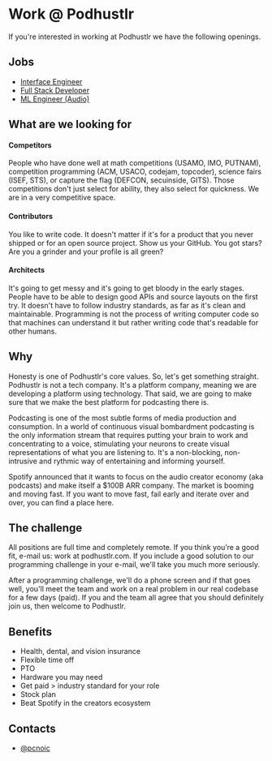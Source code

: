 
# Work @ Podhustlr

If you're interested in working at Podhustlr we have the following openings.

## Jobs

 - [Interface Engineer](open/interface-engineer.md)
 - [Full Stack Developer](open/full-stack-developer.md)
 - [ML Engineer (Audio)](open/ml-engineer.md)


## What are we looking for

#### Competitors

People who have done well at math competitions (USAMO, IMO, PUTNAM), competition programming (ACM, USACO, codejam, topcoder), science fairs (ISEF, STS), or capture the flag (DEFCON, secuinside, GITS). Those competitions don't just select for ability, they also select for quickness. We are in a very competitive space.

#### Contributors

You like to write code. It doesn't matter if it's for a product that you never shipped or for an open source project. Show us your GitHub. You got stars? Are you a grinder and your profile is all green?

#### Architects

It's going to get messy and it's going to get bloody in the early stages. People have to be able to design good APIs and source layouts on the first try. It doesn't have to follow industry standards, as far as it's clean and maintainable. Programming is not the process of writing computer code so that machines can understand it but rather writing code that's readable for other humans.

## Why

Honesty is one of Podhustlr's core values. So, let's get something straight. Podhustlr is not a tech company. It's a platform company, meaning we are developing a platform using technology. That said, we are going to make sure that we make the best platform for podcasting there is.

Podcasting is one of the most subtle forms of media production and consumption. In a world of continuous visual bombardment podcasting is the only information stream that requires putting your brain to work and concentrating to a voice, stimulating your neurons to create visual representations of what you are listening to. It's a non-blocking, non-intrusive and rythmic way of entertaining and informing yourself.

Spotify announced that it wants to focus on the audio creator economy (aka podcasts) and make itself a $100B ARR company. The market is booming and moving fast. If you want to move fast, fail early and iterate over and over, you can find a place here.



## The challenge

All positions are full time and completely remote. If you think you’re a good fit, e-mail us: work at podhustlr.com. If you include a good solution to our programming challenge in your e-mail, we'll take you much more seriously.

After a programming challenge, we'll do a phone screen and if that goes well, you'll meet the team and work on a real problem in our real codebase for a few days (paid). If you and the team all agree that you should definitely join us, then welcome to Podhustlr.



## Benefits

- Health, dental, and vision insurance
- Flexible time off
- PTO
- Hardware you may need
- Get paid > industry standard for your role
- Stock plan
- Beat Spotify in the creators ecosystem


## Contacts

- [@pcnoic](https://www.github.com/pcnoic)

